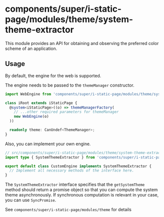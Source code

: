 # components/super/i-static-page/modules/theme/system-theme-extractor

This module provides an API for obtaining and observing the preferred color scheme of an application.

## Usage

By default, the engine for the web is supported.

The engine needs to be passed to the `themeManager` constructor.

```ts
import WebEngine from 'components/super/i-static-page/modules/theme/system-theme-extractor/engines/web/engine';

class iRoot extends iStaticPage {
  @system<iStaticPage>((o) => themeManagerFactory(
    // ...other required parameters for themeManager
    new WebEngine(o)
  ))

  readonly theme: CanUndef<ThemeManager>;
}
```

Also, you can implement your own engine.

```ts
// src/components/super/i-static-page/modules/theme/system-theme-extractor/engines/custom/index.ts
import type { SystemThemeExtractor } from 'components/super/i-static-page/modules/theme/system-theme-extractor';

export default class CustomEngine implements SystemThemeExtractor {
  // Implement all necessary methods of the interface here.
}
```

The `SystemThemeExtractor` interface specifies that the `getSystemTheme` method
should return a promise object so that you can compute the system theme asynchronously.
If synchronous computation is relevant in your case, you can use `SyncPromise`.

See `components/super/i-static-page/modules/theme` for details
